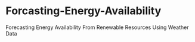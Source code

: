 # Forcasting-Energy-Availability
Forecasting Energy Availability From Renewable Resources Using Weather Data
